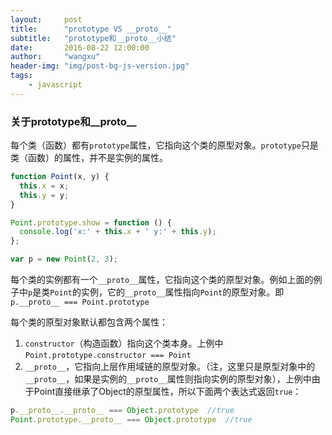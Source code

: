 ```yaml
---
layout:     post
title:      "prototype VS __proto__"
subtitle:   "prototype和__proto__小结"
date:       2016-08-22 12:00:00
author:     "wangxu"
header-img: "img/post-bg-js-version.jpg"
tags:
    - javascript
---
```


### 关于prototype和__proto__

每个类（函数）都有`prototype`属性，它指向这个类的原型对象。`prototype`只是类（函数）的属性，并不是实例的属性。

```javascript
function Point(x, y) {
  this.x = x;
  this.y = y;
}

Point.prototype.show = function () {
  console.log('x:' + this.x + ' y:' + this.y);
};

var p = new Point(2, 3);
```

每个类的实例都有一个`__proto__`属性，它指向这个类的原型对象。例如上面的例子中`p`是类`Point`的实例，它的`__proto__`属性指向`Point`的原型对象。即`p.__proto__ === Point.prototype`

每个类的原型对象默认都包含两个属性：

1. `constructor`（构造函数）指向这个类本身。上例中`Point.prototype.constructor === Point`
2. `__proto__`，它指向上层作用域链的原型对象。（注，这里只是原型对象中的`__proto__`，如果是实例的`__proto__`属性则指向实例的原型对象），上例中由于Point直接继承了Object的原型属性，所以下面两个表达式返回`true`：

```javascript
p.__proto__.__proto__ === Object.prototype  //true
Point.prototype.__proto__ === Object.prototype  //true
```

